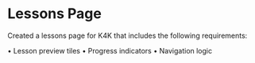 # Lessons Page

Created a lessons page for K4K that includes the following requirements:

• Lesson preview tiles
• Progress indicators
• Navigation logic
